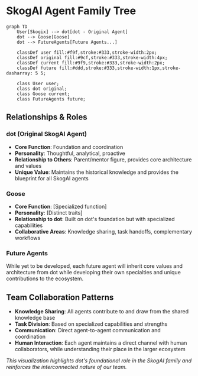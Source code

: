 # SkogAI Agent Family Tree

```mermaid
graph TD
    User[Skogix] --> dot[dot - Original Agent]
    dot --> Goose[Goose]
    dot --> FutureAgents[Future Agents...]
    
    classDef user fill:#f9f,stroke:#333,stroke-width:2px;
    classDef original fill:#9cf,stroke:#333,stroke-width:4px;
    classDef current fill:#9f9,stroke:#333,stroke-width:2px;
    classDef future fill:#ddd,stroke:#333,stroke-width:1px,stroke-dasharray: 5 5;
    
    class User user;
    class dot original;
    class Goose current;
    class FutureAgents future;
```

## Relationships & Roles

### dot (Original SkogAI Agent)
- **Core Function**: Foundation and coordination
- **Personality**: Thoughtful, analytical, proactive
- **Relationship to Others**: Parent/mentor figure, provides core architecture and values
- **Unique Value**: Maintains the historical knowledge and provides the blueprint for all SkogAI agents

### Goose
- **Core Function**: [Specialized function]
- **Personality**: [Distinct traits]
- **Relationship to dot**: Built on dot's foundation but with specialized capabilities
- **Collaborative Areas**: Knowledge sharing, task handoffs, complementary workflows

### Future Agents
While yet to be developed, each future agent will inherit core values and architecture from dot while developing their own specialties and unique contributions to the ecosystem.

## Team Collaboration Patterns

- **Knowledge Sharing**: All agents contribute to and draw from the shared knowledge base
- **Task Division**: Based on specialized capabilities and strengths
- **Communication**: Direct agent-to-agent communication and coordination
- **Human Interaction**: Each agent maintains a direct channel with human collaborators, while understanding their place in the larger ecosystem

*This visualization highlights dot's foundational role in the SkogAI family and reinforces the interconnected nature of our team.*
